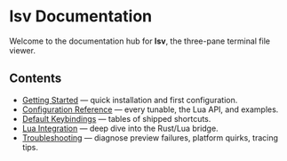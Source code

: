# lsv Documentation

Welcome to the documentation hub for **lsv**, the three-pane terminal file viewer.

## Contents

- [Getting Started](getting_started.md) — quick installation and first configuration.
- [Configuration Reference](configuration.md) — every tunable, the Lua API, and examples.
- [Default Keybindings](keybindings.md) — tables of shipped shortcuts.
- [Lua Integration](lua_integration.md) — deep dive into the Rust/Lua bridge.
- [Troubleshooting](troubleshooting.md) — diagnose preview failures, platform quirks, tracing tips.
